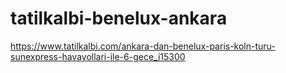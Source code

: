 # tatilkalbi-benelux-ankara
https://www.tatilkalbi.com/ankara-dan-benelux-paris-koln-turu-sunexpress-havayollari-ile-6-gece_i15300
